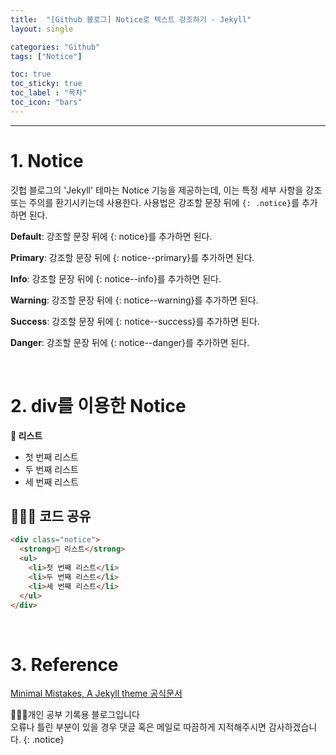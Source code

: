 ```yaml
---
title:  "[Github 블로그] Notice로 텍스트 강조하기 - Jekyll"
layout: single

categories: "Github"
tags: ["Notice"]

toc: true
toc_sticky: true
toc_label : "목차"
toc_icon: "bars"
---
```


***

# 1. Notice
깃헙 블로그의 'Jekyll' 테마는 Notice 기능을 제공하는데, 이는 특정 세부 사항을 강조 또는 주의를 환기시키는데 사용한다. 사용법은 강조할 문장 뒤에 ```{: .notice}```를 추가하면 된다.

<div class="notice">
  <p><strong>Default</strong>: 강조할 문장 뒤에 {: notice}를 추가하면 된다.</p>
<div>

<div class="notice--primary">
  <p><strong>Primary</strong>: 강조할 문장 뒤에 {: notice--primary}를 추가하면 된다.</p>
<div>

<div class="notice--info">
  <p><strong>Info</strong>: 강조할 문장 뒤에 {: notice--info}를 추가하면 된다.</p>
<div>

<div class="notice--warning">
  <p><strong>Warning</strong>: 강조할 문장 뒤에 {: notice--warning}를 추가하면 된다.</p>
<div>

<div class="notice--success">
  <p><strong>Success</strong>: 강조할 문장 뒤에 {: notice--success}를 추가하면 된다.</p>
<div>

<div class="notice--danger">
  <p><strong>Danger</strong>: 강조할 문장 뒤에 {: notice--danger}를 추가하면 된다.</p>
<div>

<br>

# 2. div를 이용한 Notice

<div class="notice">
  <strong>📝 리스트</strong>
  <ul>
    <li>첫 번째 리스트</li>
    <li>두 번째 리스트</li>
    <li>세 번째 리스트</li>
  </ul>
</div>

## 👩🏻‍💻 코드 공유
```html
<div class="notice">
  <strong>📝 리스트</strong>
  <ul>
    <li>첫 번째 리스트</li>
    <li>두 번째 리스트</li>
    <li>세 번째 리스트</li>
  </ul>
</div>
```

<br>

# 3. Reference
[Minimal Mistakes, A Jekyll theme 공식문서](https://mmistakes.github.io/minimal-mistakes/post%20formats/post-notice/)

👩🏻‍💻개인 공부 기록용 블로그입니다
<br>오류나 틀린 부분이 있을 경우 댓글 혹은 메일로 따끔하게 지적해주시면 감사하겠습니다.
{: .notice}